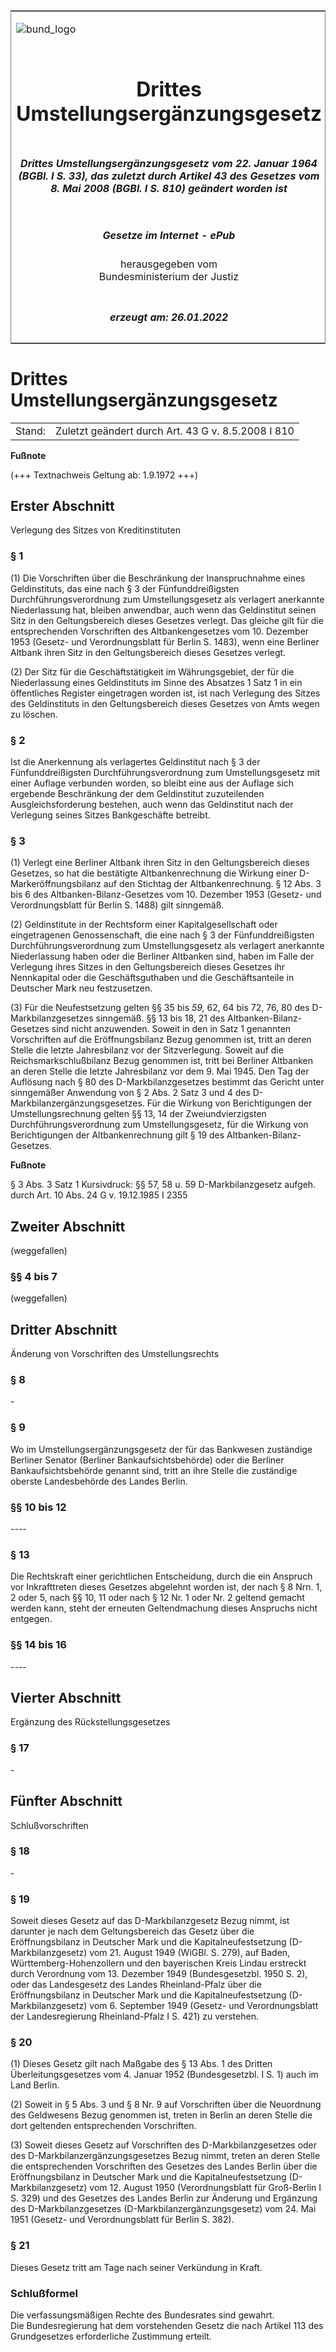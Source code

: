 <span id="DECKBLATT.html"></span>

<table border="0" frame="border" width="100%">

<tr valign="top">

<td align="left">

![bund\_logo](BfJ_2021_Web_de_de.gif)

</td>

<td align="right">

 

</td>

</tr>

<tr align="center" valign="middle">

<td colspan="2">

# Drittes Umstellungsergänzungsgesetz

</td>

</tr>

<tr align="center" valign="middle">

<td colspan="2">

##### Drittes Umstellungsergänzungsgesetz vom 22. Januar 1964 (BGBl. I S. 33), das zuletzt durch Artikel 43 des Gesetzes vom 8. Mai 2008 (BGBl. I S. 810) geändert worden ist

</td>

</tr>

<tr align="center" valign="middle">

<td colspan="2">

  
  

##### Gesetze im Internet - ePub  
  
herausgegeben vom  
Bundesministerium der Justiz

</td>

</tr>

<tr align="center" valign="bottom">

<td colspan="2">

  
  

##### erzeugt am: 26.01.2022

</td>

</tr>

</table>

<span id="BJNR000330964.html"></span>

# Drittes Umstellungsergänzungsgesetz

<div>

<div class="jnhtml">

|        |                                                    |
| ------ | -------------------------------------------------- |
| Stand: | Zuletzt geändert durch Art. 43 G v. 8.5.2008 I 810 |

</div>

</div>

<div>

  
**Fußnote**

<div class="jnhtml">

<div>

<div class="jurAbsatz">

(+++ Textnachweis Geltung ab: 1.9.1972 +++)

</div>

</div>

</div>

</div>

<span id="BJNR000330964BJNG000100328.html"></span>

## Erster Abschnitt  
Verlegung des Sitzes von Kreditinstituten

<span id="BJNR000330964BJNE000600328.html"></span>

### § 1  

<div>

<div class="jnhtml">

<div>

<div class="jurAbsatz">

(1) Die Vorschriften über die Beschränkung der Inanspruchnahme eines
Geldinstituts, das eine nach § 3 der Fünfunddreißigsten
Durchführungsverordnung zum Umstellungsgesetz als verlagert anerkannte
Niederlassung hat, bleiben anwendbar, auch wenn das Geldinstitut seinen
Sitz in den Geltungsbereich dieses Gesetzes verlegt. Das gleiche gilt
für die entsprechenden Vorschriften des Altbankengesetzes vom 10.
Dezember 1953 (Gesetz- und Verordnungsblatt für Berlin S. 1483), wenn
eine Berliner Altbank ihren Sitz in den Geltungsbereich dieses Gesetzes
verlegt.

</div>

<div class="jurAbsatz">

(2) Der Sitz für die Geschäftstätigkeit im Währungsgebiet, der für die
Niederlassung eines Geldinstituts im Sinne des Absatzes 1 Satz 1 in ein
öffentliches Register eingetragen worden ist, ist nach Verlegung des
Sitzes des Geldinstituts in den Geltungsbereich dieses Gesetzes von Amts
wegen zu löschen.

</div>

</div>

</div>

</div>

<span id="BJNR000330964BJNE000700328.html"></span>

### § 2  

<div>

<div class="jnhtml">

<div>

<div class="jurAbsatz">

Ist die Anerkennung als verlagertes Geldinstitut nach § 3 der
Fünfunddreißigsten Durchführungsverordnung zum Umstellungsgesetz mit
einer Auflage verbunden worden, so bleibt eine aus der Auflage sich
ergebende Beschränkung der dem Geldinstitut zuzuteilenden
Ausgleichsforderung bestehen, auch wenn das Geldinstitut nach der
Verlegung seines Sitzes Bankgeschäfte betreibt.

</div>

</div>

</div>

</div>

<span id="BJNR000330964BJNE000800328.html"></span>

### § 3  

<div>

<div class="jnhtml">

<div>

<div class="jurAbsatz">

(1) Verlegt eine Berliner Altbank ihren Sitz in den Geltungsbereich
dieses Gesetzes, so hat die bestätigte Altbankenrechnung die Wirkung
einer D-Markeröffnungsbilanz auf den Stichtag der Altbankenrechnung. §
12 Abs. 3 bis 6 des Altbanken-Bilanz-Gesetzes vom 10. Dezember 1953
(Gesetz- und Verordnungsblatt für Berlin S. 1488) gilt sinngemäß.

</div>

<div class="jurAbsatz">

(2) Geldinstitute in der Rechtsform einer Kapitalgesellschaft oder
eingetragenen Genossenschaft, die eine nach § 3 der Fünfunddreißigsten
Durchführungsverordnung zum Umstellungsgesetz als verlagert anerkannte
Niederlassung haben oder die Berliner Altbanken sind, haben im Falle der
Verlegung ihres Sitzes in den Geltungsbereich dieses Gesetzes ihr
Nennkapital oder die Geschäftsguthaben und die Geschäftsanteile in
Deutscher Mark neu festzusetzen.

</div>

<div class="jurAbsatz">

(3) Für die Neufestsetzung gelten §§ 35 bis
<span style="font-style:italic;">59,</span> 62, 64 bis 72, 76, 80 des
D-Markbilanzgesetzes sinngemäß. §§ 13 bis 18, 21 des
Altbanken-Bilanz-Gesetzes sind nicht anzuwenden. Soweit in den in Satz 1
genannten Vorschriften auf die Eröffnungsbilanz Bezug genommen ist,
tritt an deren Stelle die letzte Jahresbilanz vor der Sitzverlegung.
Soweit auf die Reichsmarkschlußbilanz Bezug genommen ist, tritt bei
Berliner Altbanken an deren Stelle die letzte Jahresbilanz vor dem 9.
Mai 1945. Den Tag der Auflösung nach § 80 des D-Markbilanzgesetzes
bestimmt das Gericht unter sinngemäßer Anwendung von § 2 Abs. 2 Satz 3
und 4 des D-Markbilanzergänzungsgesetzes. Für die Wirkung von
Berichtigungen der Umstellungsrechnung gelten §§ 13, 14 der
Zweiundvierzigsten Durchführungsverordnung zum Umstellungsgesetz, für
die Wirkung von Berichtigungen der Altbankenrechnung gilt § 19 des
Altbanken-Bilanz-Gesetzes.

</div>

</div>

</div>

</div>

<div>

  
**Fußnote**

<div class="jnhtml">

<div>

<div class="jurAbsatz">

§ 3 Abs. 3 Satz 1 Kursivdruck: §§ 57, 58 u. 59 D-Markbilanzgesetz
aufgeh. durch Art. 10 Abs. 24 G v. 19.12.1985 I 2355

</div>

</div>

</div>

</div>

<span id="BJNR000330964BJNG000201377.html"></span>

## Zweiter Abschnitt  
(weggefallen)

<span id="BJNR000330964BJNE000901377.html"></span>

### §§ 4 bis 7  
(weggefallen)

<span id="BJNR000330964BJNG000300328.html"></span>

## Dritter Abschnitt  
Änderung von Vorschriften des Umstellungsrechts

<span id="BJNR000330964BJNE001300328.html"></span>

### § 8  

<div>

<div class="jnhtml">

<div>

<div class="jurAbsatz">

\-

</div>

</div>

</div>

</div>

<span id="BJNR000330964BJNE001400328.html"></span>

### § 9  

<div>

<div class="jnhtml">

<div>

<div class="jurAbsatz">

Wo im Umstellungsergänzungsgesetz der für das Bankwesen zuständige
Berliner Senator (Berliner Bankaufsichtsbehörde) oder die Berliner
Bankaufsichtsbehörde genannt sind, tritt an ihre Stelle die zuständige
oberste Landesbehörde des Landes Berlin.

</div>

</div>

</div>

</div>

<span id="BJNR000330964BJNE001500328.html"></span>

### §§ 10 bis 12  
\----

<span id="BJNR000330964BJNE001600328.html"></span>

### § 13  

<div>

<div class="jnhtml">

<div>

<div class="jurAbsatz">

Die Rechtskraft einer gerichtlichen Entscheidung, durch die ein Anspruch
vor Inkrafttreten dieses Gesetzes abgelehnt worden ist, der nach § 8
Nrn. 1, 2 oder 5, nach §§ 10, 11 oder nach § 12 Nr. 1 oder Nr. 2 geltend
gemacht werden kann, steht der erneuten Geltendmachung dieses Anspruchs
nicht entgegen.

</div>

</div>

</div>

</div>

<span id="BJNR000330964BJNE001700328.html"></span>

### §§ 14 bis 16  
\----

<span id="BJNR000330964BJNG000400328.html"></span>

## Vierter Abschnitt  
Ergänzung des Rückstellungsgesetzes

<span id="BJNR000330964BJNE001800328.html"></span>

### § 17  

<div>

<div class="jnhtml">

<div>

<div class="jurAbsatz">

\-

</div>

</div>

</div>

</div>

<span id="BJNR000330964BJNG000500328.html"></span>

## Fünfter Abschnitt  
Schlußvorschriften

<span id="BJNR000330964BJNE001900328.html"></span>

### § 18  

<div>

<div class="jnhtml">

<div>

<div class="jurAbsatz">

\-

</div>

</div>

</div>

</div>

<span id="BJNR000330964BJNE002000328.html"></span>

### § 19  

<div>

<div class="jnhtml">

<div>

<div class="jurAbsatz">

Soweit dieses Gesetz auf das D-Markbilanzgesetz Bezug nimmt, ist
darunter je nach dem Geltungsbereich das Gesetz über die
Eröffnungsbilanz in Deutscher Mark und die Kapitalneufestsetzung
(D-Markbilanzgesetz) vom 21. August 1949 (WiGBl. S. 279), auf Baden,
Württemberg-Hohenzollern und den bayerischen Kreis Lindau erstreckt
durch Verordnung vom 13. Dezember 1949 (Bundesgesetzbl. 1950 S. 2), oder
das Landesgesetz des Landes Rheinland-Pfalz über die Eröffnungsbilanz in
Deutscher Mark und die Kapitalneufestsetzung (D-Markbilanzgesetz) vom 6.
September 1949 (Gesetz- und Verordnungsblatt der Landesregierung
Rheinland-Pfalz I S. 421) zu verstehen.

</div>

</div>

</div>

</div>

<span id="BJNR000330964BJNE002100328.html"></span>

### § 20  

<div>

<div class="jnhtml">

<div>

<div class="jurAbsatz">

(1) Dieses Gesetz gilt nach Maßgabe des § 13 Abs. 1 des Dritten
Überleitungsgesetzes vom 4. Januar 1952 (Bundesgesetzbl. I S. 1) auch
im Land Berlin.

</div>

<div class="jurAbsatz">

(2) Soweit in § 5 Abs. 3 und § 8 Nr. 9 auf Vorschriften über die
Neuordnung des Geldwesens Bezug genommen ist, treten in Berlin an deren
Stelle die dort geltenden entsprechenden Vorschriften.

</div>

<div class="jurAbsatz">

(3) Soweit dieses Gesetz auf Vorschriften des D-Markbilanzgesetzes oder
des D-Markbilanzergänzungsgesetzes Bezug nimmt, treten an deren Stelle
die entsprechenden Vorschriften des Gesetzes des Landes Berlin über die
Eröffnungsbilanz in Deutscher Mark und die Kapitalneufestsetzung
(D-Markbilanzgesetz) vom 12. August 1950 (Verordnungsblatt für
Groß-Berlin I S. 329) und des Gesetzes des Landes Berlin zur Änderung
und Ergänzung des D-Markbilanzgesetzes (D-Markbilanzergänzungsgesetz)
vom 24. Mai 1951 (Gesetz- und Verordnungsblatt für Berlin S. 382).

</div>

</div>

</div>

</div>

<span id="BJNR000330964BJNE002200328.html"></span>

### § 21  

<div>

<div class="jnhtml">

<div>

<div class="jurAbsatz">

Dieses Gesetz tritt am Tage nach seiner Verkündung in Kraft.

</div>

</div>

</div>

</div>

<span id="BJNR000330964BJNE002300328.html"></span>

### Schlußformel  

<div>

<div class="jnhtml">

<div>

<div class="jurAbsatz">

Die verfassungsmäßigen Rechte des Bundesrates sind gewahrt.  
Die Bundesregierung hat dem vorstehenden Gesetz die nach Artikel 113 des
Grundgesetzes erforderliche Zustimmung erteilt.

</div>

</div>

</div>

</div>
